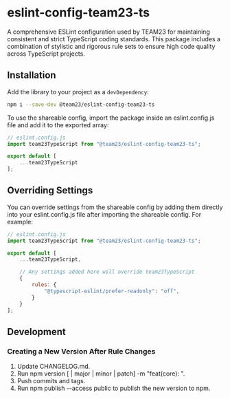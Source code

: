 # eslint-config-team23-ts

A comprehensive ESLint configuration used by TEAM23 for maintaining consistent and strict TypeScript coding standards.
This package includes a combination of stylistic and rigorous rule sets to ensure high code quality across TypeScript projects.

## Installation

Add the library to your project as a `devDependency`:

```bash
npm i --save-dev @team23/eslint-config-team23-ts
```

To use the shareable config, import the package inside an eslint.config.js file and add it to the exported array:

```js
// eslint.config.js
import team23TypeScript from "@team23/eslint-config-team23-ts";

export default [
    ...team23TypeScript
];
```

## Overriding Settings

You can override settings from the shareable config by adding them directly into your eslint.config.js
file after importing the shareable config. For example:

```js
// eslint.config.js
import team23TypeScript from "@team23/eslint-config-team23-ts";

export default [
    ...team23TypeScript,

    // Any settings added here will override team23TypeScript
    {
        rules: {
            "@typescript-eslint/prefer-readonly": "off",
        }
    }
];
```

## Development

### Creating a New Version After Rule Changes

1. Update CHANGELOG.md.
2. Run npm version [<newversion> | major | minor | patch] -m "feat(core): <versionmessage>".
3. Push commits and tags.
4. Run npm publish --access public to publish the new version to npm.

